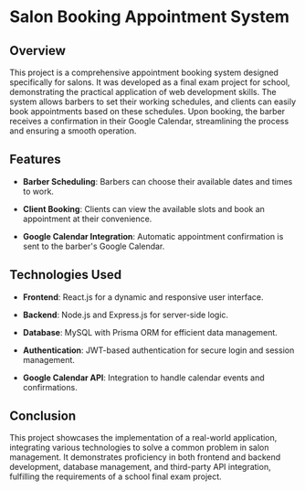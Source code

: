 Salon Booking Appointment System
================================

Overview
--------

This project is a comprehensive appointment booking system designed specifically for salons. It was developed as a final exam project for school, demonstrating the practical application of web development skills. The system allows barbers to set their working schedules, and clients can easily book appointments based on these schedules. Upon booking, the barber receives a confirmation in their Google Calendar, streamlining the process and ensuring a smooth operation.

Features
--------

*   **Barber Scheduling**: Barbers can choose their available dates and times to work.
    
*   **Client Booking**: Clients can view the available slots and book an appointment at their convenience.
    
*   **Google Calendar Integration**: Automatic appointment confirmation is sent to the barber's Google Calendar.
    

Technologies Used
-----------------

*   **Frontend**: React.js for a dynamic and responsive user interface.
    
*   **Backend**: Node.js and Express.js for server-side logic.
    
*   **Database**: MySQL with Prisma ORM for efficient data management.
    
*   **Authentication**: JWT-based authentication for secure login and session management.
    
*   **Google Calendar API**: Integration to handle calendar events and confirmations.
    

Conclusion
----------

This project showcases the implementation of a real-world application, integrating various technologies to solve a common problem in salon management. It demonstrates proficiency in both frontend and backend development, database management, and third-party API integration, fulfilling the requirements of a school final exam project.
